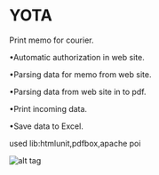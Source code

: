# YOTA
Print memo for courier.

•Automatic authorization in web site.

•Parsing data for memo from web site.

•Parsing data from web site in to pdf.

•Print incoming data.

•Save data to Excel.

used lib:htmlunit,pdfbox,apache poi


![alt tag](https://3.downloader.disk.yandex.ru/disk/f1aabfe71c5dfd2be13a96f1ad4dc756438798efb86709ae9dd5debb5ceb3159/57cc1830/J-V_zsRGMFData15Lw19aiTqSmjK_chpC3URpQghNt3sgyOe6v69NPaz-EVbwhCvMIQWWyfwsUXJsfc73Nh9dg%3D%3D?uid=0&filename=QIP%20Shot%20-%20Screen%20543.png&disposition=inline&hash=&limit=0&content_type=image%2Fpng&fsize=18497&hid=b9c54707900a99fa42d1d142ccfa9640&media_type=image&tknv=v2&etag=64c9833545137cfba261f5ed56d68e3a)
